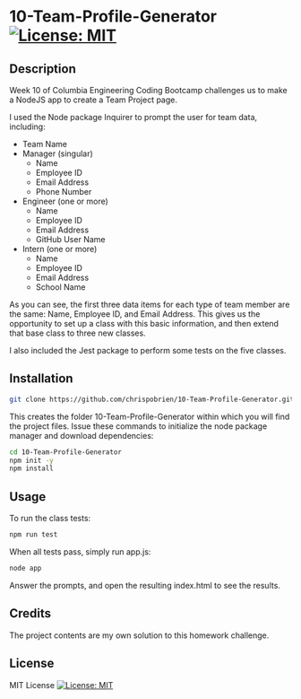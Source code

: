 # 10-Team-Profile-Generator [![License: MIT](https://img.shields.io/badge/License-MIT-yellow.svg)](https://opensource.org/licenses/MIT)

## Description

Week 10 of Columbia Engineering Coding Bootcamp challenges us to make a NodeJS app to create a Team Project page.

I used the Node package Inquirer to prompt the user for team data, including:

* Team Name
* Manager (singular)
  * Name
  * Employee ID
  * Email Address
  * Phone Number
* Engineer (one or more)
  * Name
  * Employee ID
  * Email Address
  * GitHub User Name
* Intern (one or more)
  * Name
  * Employee ID
  * Email Address
  * School Name

As you can see, the first three data items for each type of team member are the same: Name, Employee ID, and Email Address.  This gives us the opportunity to set up a class with this basic information, and then extend that base class to three new classes.

I also included the Jest package to perform some tests on the five classes.

## Installation

```sh
git clone https://github.com/chrispobrien/10-Team-Profile-Generator.git
```
This creates the folder 10-Team-Profile-Generator within which you will find the project files.  Issue these commands to initialize the node package manager and download dependencies:

```sh
cd 10-Team-Profile-Generator
npm init -y
npm install
```

## Usage

To run the class tests:
```sh
npm run test
```

When all tests pass, simply run app.js:

```sh
node app
```

Answer the prompts, and open the resulting index.html to see the results.

## Credits

The project contents are my own solution to this homework challenge.

## License

MIT License [![License: MIT](https://img.shields.io/badge/License-MIT-yellow.svg)](https://opensource.org/licenses/MIT)